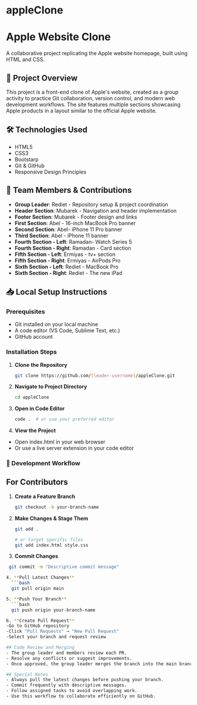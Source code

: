# appleClone
# Apple Website Clone

A collaborative project replicating the Apple website homepage, built using HTML and CSS.

## 🚀 Project Overview
This project is a front-end clone of Apple's website, created as a group activity to practice Git collaboration, version control, and modern web development workflows. The site features multiple sections showcasing Apple products in a layout similar to the official Apple website.

## 🛠️ Technologies Used

- HTML5
- CSS3
- Bootstarp
- Git & GitHub
- Responsive Design Principles

## 👥 Team Members & Contributions

- **Group Leader**: Rediet - Repository setup & project coordination
- **Header Section**: Mubarek - Navigation and header implementation
- **Footer Section**: Mubarek - Footer design and links
- **First Section**: Abel - 16-inch MacBook Pro banner
- **Second Section**: Abel- iPhone 11 Pro banner
- **Third Section**: Abel - iPhone 11 banner
- **Fourth Section - Left**: Ramadan- Watch Series 5
- **Fourth Section - Right**: Ramadan - Card section
- **Fifth Section - Left**: Ermiyas - tv+ section
- **Fifth Section - Right**: Ermiyas - AirPods Pro
- **Sixth Section - Left**: Rediet - MacBook Pro
- **Sixth Section - Right**: Rediet - The new iPad

## 📥 Local Setup Instructions

### Prerequisites
- Git installed on your local machine
- A code editor (VS Code, Sublime Text, etc.)
- GitHub account

### Installation Steps

1. **Clone the Repository**
   ```bash
   git clone https://github.com/[leader-username]/appleClone.git

2. **Navigate to Project Directory**
    ```bash
    cd appleClone

3. **Open in Code Editor**
    ```bash
    code .  # or use your preferred editor

4. **View the Project**
- Open index.html in your web browser
- Or use a live server extension in your code editor


### 🔄 Development Workflow
## For Contributors
1. **Create a Feature Branch**
    ```bash
    git checkout -b your-branch-name

2. **Make Changes & Stage Them**
    ```bash
    git add .

   # or target specific files
   git add index.html style.css

3. **Commit Changes**
  ```bash
   git commit -m "Descriptive commit message"

4. **Pull Latest Changes**
    ```bash
    git pull origin main

5. **Push Your Branch**
    ```bash
    git push origin your-branch-name

6. **Create Pull Request**
  -Go to GitHub repository
  -Click "Pull Requests" → "New Pull Request"
  -Select your branch and request review

## Code Review and Merging
- The group leader and members review each PR.
- Resolve any conflicts or suggest improvements.
- Once approved, the group leader merges the branch into the main branch.

## Special Notes
- Always pull the latest changes before pushing your branch.
- Commit frequently with descriptive messages.
- Follow assigned tasks to avoid overlapping work.
- Use this workflow to collaborate efficiently on GitHub.


